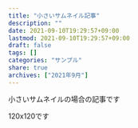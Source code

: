 ```yaml
---
title: "小さいサムネイル記事"
description: ""
date: 2021-09-10T19:29:57+09:00
lastmod: 2021-09-10T19:29:57+09:00
draft: false
tags: []
categories: "サンプル"
share: true
archives: ["2021年9月"]
---
```


小さいサムネイルの場合の記事です

120x120です
